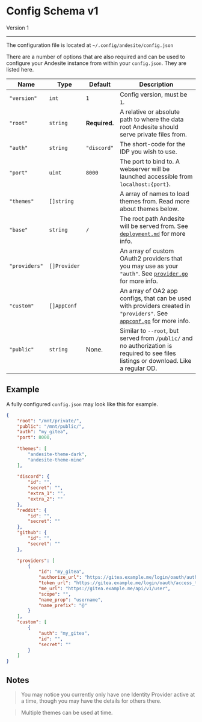# Config Schema v1

Version 1

---------

The configuration file is located at `~/.config/andesite/config.json`

There are a number of options that are also required and can be used to configure your Andesite instance from within your `config.json`. They are listed here.

| Name | Type | Default | Description |
|------|------|---------|-------------|
| `"version"` | `int` | `1` | Config version, must be `1`. |
| `"root"` | `string` | **Required.** | A relative or absolute path to where the data root Andesite should serve private files from. |
| `"auth"` | `string` | `"discord"` | The short-code for the IDP you wish to use. |
| `"port"` | `uint` | `8000` | The port to bind to. A webserver will be launched accessible from `localhost:{port}`. |
| `"themes"` | `[]string` | ` ` | A array of names to load themes from. Read more about themes below. |
| `"base"` | `string` | `/` | The root path Andesite will be served from. See [`deployment.md`](docs/deployment.md) for more info. |
| `"providers"` | `[]Provider` | ` ` | An array of custom OAuth2 providers that you may use as your `"auth"`. See [`provider.go`](https://github.com/nektro/go.oauth2#provider-schema) for more info. |
| `"custom"` | `[]AppConf` | ` ` | An array of OA2 app configs, that can be used with providers created in `"providers"`. See [`appconf.go`](https://github.com/nektro/go.oauth2#appconf-schema) for more info. |
| `"public"` | `string` | None. | Similar to `--root`, but served from `/public/` and no authorization is required to see files listings or download. Like a regular OD. |

## Example

A fully configured `config.json` may look like this for example.
```json
{
	"root": "/mnt/private/",
	"public": "/mnt/public/",
	"auth": "my_gitea",
    "port": 8000,
    
    "themes": [
        "andesite-theme-dark",
        "andesite-theme-mine"
    ],
    
    "discord": {
		"id": "",
		"secret": "",
		"extra_1": "",
		"extra_2": ""
	},
	"reddit": {
		"id": "",
		"secret": ""
	},
	"github": {
		"id": "",
		"secret": ""
    },
    
    "providers": [
		{
			"id": "my_gitea",
			"authorize_url": "https://gitea.example.me/login/oauth/authorize",
			"token_url": "https://gitea.example.me/login/oauth/access_token",
			"me_url": "https://gitea.example.me/api/v1/user",
			"scope": "",
			"name_prop": "username",
			"name_prefix": "@"
		}
	],
	"custom": [
		{
			"auth": "my_gitea",
			"id": "",
			"secret": ""
		}
	]
}
```

## Notes

> You may notice you currently only have one Identity Provider active at a time, though you may have the details for others there.

> Multiple themes can be used at time.
